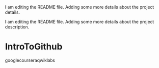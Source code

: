 I am editing the README file. Adding some more details about the project details.

I am editing the README file. Adding some more details about the project description.




# IntroToGithub
googlecourseraqwiklabs
